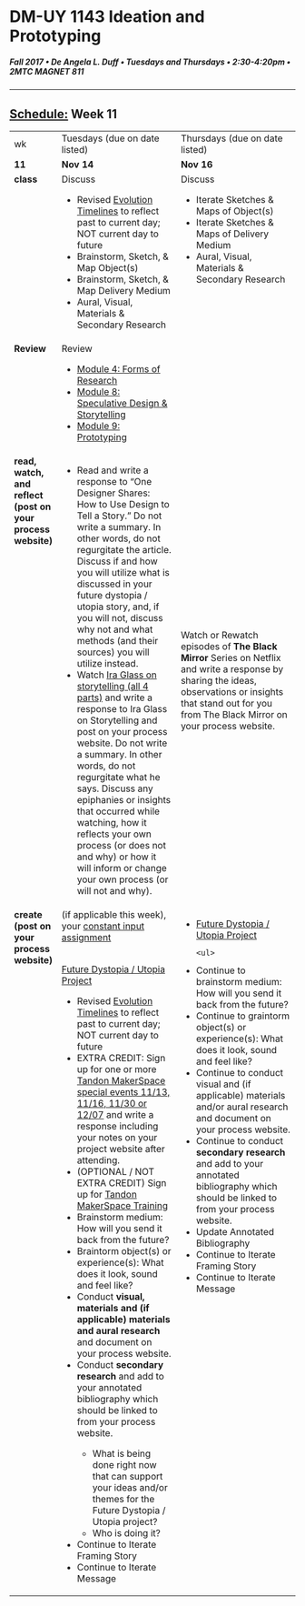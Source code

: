 # DM-UY 1143 Ideation and Prototyping
##### Fall 2017 • De Angela L. Duff • Tuesdays and Thursdays • 2:30-4:20pm • 2MTC MAGNET 811

---
## [Schedule:](schedule.md) Week 11


<table>
<tr>
<td>wk</td>
<td>Tuesdays (due on date listed)</td>
<td>Thursdays (due on date listed)</td>
</tr>
<tr>
  <td valign="top"><strong>11</strong></td>
  <td valign="top" width="48%"><strong>Nov 14</strong></td>
  <td valign="top" width="48%"><strong>Nov 16</strong></td>
</tr>
<tr>
<td valign="top"><strong>class</strong></td>
<td valign="top">Discuss
<ul> 
<li>Revised <a href="evolution_timeline.md">Evolution Timelines</a> to reflect past to current day; NOT current day to future</li>
<li>Brainstorm, Sketch, &amp; Map Object(s)</li>
<li>Brainstorm, Sketch, &amp; Map Delivery Medium</li>
<li>Aural, Visual, Materials &amp; Secondary Research</li>
</ul>
</td>

<!-- 2nd column class -->
<td valign="top" width="48%">
Discuss
       
<ul>
<li>Iterate Sketches &amp;  Maps of Object(s)</li>
<li>Iterate Sketches &amp;  Maps of Delivery Medium</li>
<li>Aural, Visual, Materials &amp; Secondary Research</li>
</ul>
</td>
 
</tr>

<tr>
  <td valign="top"><strong>Review</strong></td>
  <td>Review 
<ul><li><a href="http://teaching.polishedsolid.com/ip/mod4/content/index.html" target="_blank">Module 4: Forms of Research</a></li>
<li><a href="http://teaching.polishedsolid.com/ip/mod8/content/index.html" target="_blank">Module 8: Speculative Design &amp; Storytelling</a></li>
<li><a href="http://teaching.polishedsolid.com/ip/mod9/content/index.html" target="_blank">Module 9: Prototyping</a></li>
</ul></td>
<td valign="top"></td>
</tr>

<tr>
  <td valign="top"><strong>read, watch, and reflect (post on your process website)</strong></td>
  <td><ul>
  <li>Read and write a response to “<a href-"http://www.howdesign.com/design-creativity/storytelling/" target="_blank">One Designer Shares: How to Use Design to Tell a Story</a>.” Do not write a summary. In other words, do not regurgitate the article. Discuss if and how you will utilize what is discussed in your future dystopia / utopia story, and, if you will not, discuss why not and what methods (and their sources) you will utilize instead.</li>
 
<li>Watch <a href="https://www.youtube.com/watch?v=5pFI9UuC_fc&list=PLE108783228F1E008">Ira Glass on storytelling (all 4 parts)</a> and write a response to Ira Glass on Storytelling and post on your process website. Do not write a summary. In other words, do not regurgitate what he says. Discuss any epiphanies or insights that occurred while watching, how it reflects your own process (or does not and why) or how it will inform or change your own process (or will not and why).</li>
</ul>
 
</td>
<td>Watch or Rewatch episodes of <strong>The Black Mirror</strong> Series on Netflix and write a response by sharing the ideas, observations or insights that stand out for you from The Black Mirror on your process website.</td>
</tr>

<!-- do -->
<tr>
  <td valign="top"><strong>create (post on your process website)</strong></td>
  <td>
  (if applicable this week), your <a href="constant_input_choices.md">constant input assignment</a>
  <br><br>
 
  <a href="future.md">Future Dystopia / Utopia Project</a>
        <ul>
<li>Revised <a href="evolution_timeline.md">Evolution Timelines</a> to reflect past to current day; NOT current day to future</li>
<li>EXTRA CREDIT: Sign up for one or more <a target="_blank" href="http://engineering.nyu.edu/life/student-resources/makerspace">Tandon MakerSpace special events 11/13, 11/16, 11/30 or 12/07</a> and write a response including your notes on your project website after attending.</li>
<li>(OPTIONAL / NOT EXTRA CREDIT) Sign up for <a target="_blank" href="https://wp.nyu.edu/makerspace/training-calendar">Tandon MakerSpace Training</a> </li>
<li>Brainstorm medium: How will you send it back from the future?</li>
<li>Braintorm object(s) or experience(s): What does it look, sound and feel like?</li>
<li>Conduct <strong>visual, materials and (if applicable) materials and aural research</strong> and document on your process website.</li>
<li>Conduct <strong>secondary research</strong> and add to your annotated bibliography which should be linked to from your process website.</li>
<ul>
<li>What is being done right now that can support your ideas and/or themes for the Future Dystopia / Utopia project?</li>
<li>Who is doing it?</li>
</ul>
<li>Continue to Iterate Framing Story</li>
<li>Continue to Iterate Message</li>
</ul>
  <td valign="top">
  <ul>
  

  <li><a href="future.md">Future Dystopia / Utopia Project</a></li>
   
    <ul>
  <li>Continue to brainstorm medium: How will you send it back from the future?</li>
<li>Continue to graintorm object(s) or experience(s): What does it look, sound and feel like?</li>
 <li>Continue to conduct visual and (if applicable) materials and/or aural research and document on your process website.</li>
 <li>Continue to conduct <strong>secondary research</strong> and add to your annotated bibliography which should be linked to from your process website.</li>

 <li>Update Annotated Bibliography</li>
<li>Continue to Iterate Framing Story</li>
<li>Continue to Iterate Message</li>    
        </ul></td>
</table>



